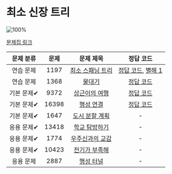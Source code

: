 # 최소 신장 트리

![100%](https://progress-bar.dev/4/?scale=9&title=progress&width=500&color=babaca&suffix=/9)

[문제집 링크](https://www.acmicpc.net/workbook/view/9907)

| 문제 분류 | 문제 | 문제 제목 | 정답 코드 |
| :--: | :--: | :--: | :--: |
| 연습 문제 | 1197 | [최소 스패닝 트리](https://www.acmicpc.net/problem/1197) | [정답 코드](../0x1B/solutions/1197.cpp), [별해 1](../0x1B/solutions/1197_1.cpp) |
| 연습 문제 | 1368 | [물대기](https://www.acmicpc.net/problem/1368) | [정답 코드](../0x1B/solutions/1368.cpp) |
| 기본 문제✔ | 9372 | [상근이의 여행](https://www.acmicpc.net/problem/9372) | [정답 코드](../0x1B/solutions/9372.cpp) |
| 기본 문제✔ | 16398 | [행성 연결](https://www.acmicpc.net/problem/16398) | [정답 코드](../0x1B/solutions/16398.cpp) |
| 기본 문제✔ | 1647 | [도시 분할 계획](https://www.acmicpc.net/problem/1647) | - |
| 응용 문제✔ | 13418 | [학교 탐방하기](https://www.acmicpc.net/problem/13418) | - |
| 응용 문제✔ | 1774 | [우주신과의 교감](https://www.acmicpc.net/problem/1774) | - |
| 응용 문제✔ | 10423 | [전기가 부족해](https://www.acmicpc.net/problem/10423) | - |
| 응용 문제 | 2887 | [행성 터널](https://www.acmicpc.net/problem/2887) | - |
